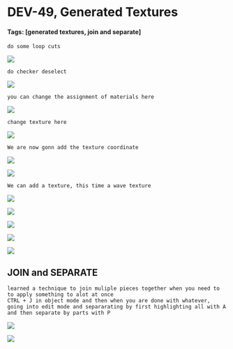 # DEV-49, Generated Textures
#### Tags: [generated textures, join and separate]

    do some loop cuts

![](../images/DEV-49-A.png)

    do checker deselect

![](../images/DEV-49-B.png)

    you can change the assignment of materials here

![](../images/DEV-49-C.png)

    change texture here

![](../images/DEV-49-D.png)

    We are now gonn add the texture coordinate

![](../images/DEV-49-E.png)

![](../images/DEV-49-F.png)

    We can add a texture, this time a wave texture

![](../images/DEV-49-G.png)

![](../images/DEV-49-H.png)

![](../images/DEV-49-I.png)

![](../images/DEV-49-J.png)

![](../images/DEV-49-L.png)

## JOIN and SEPARATE

    learned a technique to join muliple pieces together when you need to to apply something to alot at once
    CTRL + J in object mode and then when you are done with whatever, going into edit mode and separarating by first highlighting all with A
    and then separate by parts with P


![](../images/DEV-49-M.png)

![](../images/DEV-49-N.png)